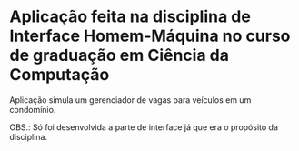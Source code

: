 # Aplicação feita na disciplina de Interface Homem-Máquina no curso de graduação em Ciência da Computação

Aplicação simula um gerenciador de vagas para veículos em um condomínio. 

OBS.: Só foi desenvolvida a parte de interface já que era o propósito da disciplina.

